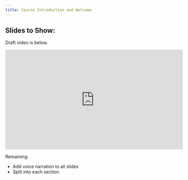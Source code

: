 ```yaml
---
title: Course Introduction and Welcome
---
```


## Slides to Show:

Draft video is below.

<iframe width="560" height="315" src="https://www.youtube.com/watch?v=I4bjUJbSQPs" title="YouTube video player" frameborder="0" allow="accelerometer; autoplay; clipboard-write; encrypted-media; gyroscope; picture-in-picture" allowfullscreen></iframe>

Remaining:
- Add voice narration to all slides
- Split into each section